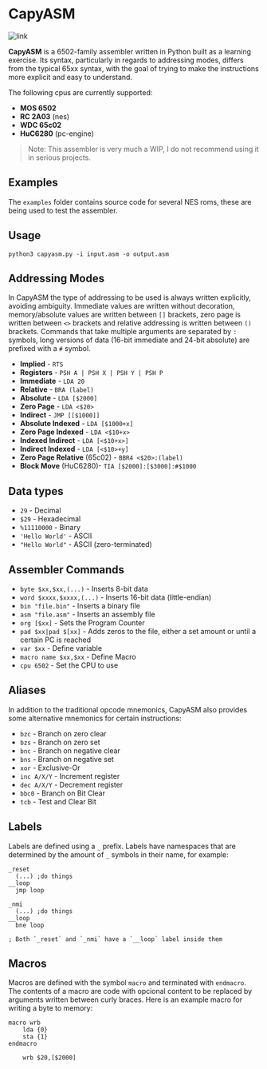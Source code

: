 # CapyASM

![link](https://upload.wikimedia.org/wikipedia/commons/thumb/e/e1/Cattle_tyrant_%28Machetornis_rixosa%29_on_Capybara.jpg/640px-Cattle_tyrant_%28Machetornis_rixosa%29_on_Capybara.jpg)

**CapyASM** is a 6502-family assembler written in Python built as a learning exercise. Its syntax, particularly in regards to addressing modes, differs from the typical 65xx syntax, with the goal of trying to make the instructions more explicit and easy to understand.

The following cpus are currently supported:

* **MOS 6502**
* **RC 2A03** (nes)
* **WDC 65c02**
* **HuC6280** (pc-engine)

> Note: This assembler is very much a WIP, I do not recommend using it in serious projects.

## Examples

The `examples` folder contains source code for several NES roms, these are being used to test the assembler.

## Usage

`python3 capyasm.py -i input.asm -o output.asm`

## Addressing Modes

In CapyASM the type of addressing to be used is always written explicitly, avoiding ambiguity. Immediate values are written without decoration, memory/absolute values are written between `[]` brackets, zero page is written between `<>` brackets and relative addressing is written between `()` brackets. Commands that take multiple arguments are separated by `:` symbols, long versions of data (16-bit immediate and 24-bit absolute) are prefixed with a `#` symbol.

* **Implied** - `RTS`
* **Registers** - `PSH A | PSH X | PSH Y | PSH P`
* **Immediate** - `LDA 20`
* **Relative** - `BRA (label)`
* **Absolute** - `LDA [$2000]`
* **Zero Page** - `LDA <$20>`
* **Indirect** - `JMP [[$1000]]`
* **Absolute Indexed** - `LDA [$1000+x]`
* **Zero Page Indexed** - `LDA <$10+x>`
* **Indexed Indirect** - `LDA [<$10+x>]`
* **Indirect Indexed** - `LDA [<$10>+y]`
* **Zero Page Relative** (65c02) - `BBR4 <$20>:(label)`
* **Block Move** (HuC6280)- `TIA [$2000]:[$3000]:#$1000`

## Data types

* `29` - Decimal
* `$29` - Hexadecimal
* `%11110000` - Binary
* `'Hello World'` - ASCII
* `"Hello World"` - ASCII (zero-terminated)

## Assembler Commands

* `byte $xx,$xx,(...)` - Inserts 8-bit data
* `word $xxxx,$xxxx,(...)`   - Inserts 16-bit data (little-endian) 
* `bin "file.bin"`     - Inserts a binary file
* `asm "file.asm"`     - Inserts an assembly file
* `org [$xx]`          - Sets the Program Counter
* `pad $xx|pad $[xx]`  - Adds zeros to the file, either a set amount or until a certain PC is reached
* `var $xx`            - Define variable
* `macro name $xx,$xx` - Define Macro
* `cpu 6502`           - Set the CPU to use

## Aliases

In addition to the traditional opcode mnemonics, CapyASM also provides some alternative mnemonics for certain instructions:

* `bzc` - Branch on zero clear
* `bzs` - Branch on zero set
* `bnc` - Branch on negative clear
* `bns` - Branch on negative set
* `xor` - Exclusive-Or
* `inc A/X/Y` - Increment register
* `dec A/X/Y` - Decrement register
* `bbc0` - Branch on Bit Clear
* `tcb` - Test and Clear Bit 

## Labels

Labels are defined using a `_` prefix. Labels have namespaces that are determined by the amount of `_` symbols in their name, for example:

```
_reset
  (...) ;do things
__loop
  jmp loop
  
_nmi
  (...) ;do things
__loop
  bne loop
  
; Both `_reset` and `_nmi` have a `__loop` label inside them
```

## Macros

Macros are defined with the symbol `macro` and terminated with `endmacro`. The contents of a macro are code with opcional content to be replaced by arguments written between curly braces. Here is an example macro for writing a byte to memory:

```
macro wrb
    lda {0}
    sta {1}
endmacro

    wrb $20,[$2000]
```
